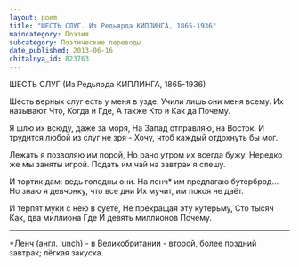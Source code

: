 ```yaml
---
layout: poem
title: "ШЕСТЬ СЛУГ. Из Редьярда КИПЛИНГА, 1865-1936"
maincategory: Поэзия
subcategory: Поэтические переводы
date_published: 2013-06-16
chitalnya_id: 823763
---
```




ШЕСТЬ СЛУГ
(Из Редьярда КИПЛИНГА, 1865-1936)

Шесть верных слуг есть у меня в узде.
Учили лишь они меня всему.
Их называют Что, Когда и Где,
А также Кто и Как да Почему.

Я шлю их всюду, даже за моря,
На Запад отправляю, на Восток.
И трудится любой из слуг не зря -
Хочу, чтоб каждый отдохнуть бы мог.

Лежать я позволяю им порой,
Но рано утром их всегда бужу.
Нередко же мы заняты игрой.
Подать им чай на завтрак я спешу.

И тортик дам: ведь голодны они.
На ленч\* им предлагаю бутерброд...
Но знаю я девчонку, что все дни
Их мучит, им покоя не даёт.

И терпят муки с нею в суете,
Не прекращая эту кутерьму,
Сто тысяч Как, два миллиона Где
И девять миллионов Почему. 
_____________________
\*Ленч (англ. lunch) - в Великобритании - 
второй, более поздний завтрак; 
лёгкая закуска.






